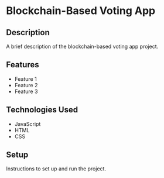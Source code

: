 # Blockchain-Based Voting App

## Description

A brief description of the blockchain-based voting app project.

## Features

- Feature 1
- Feature 2
- Feature 3

## Technologies Used

- JavaScript
- HTML
- CSS

## Setup

Instructions to set up and run the project.
